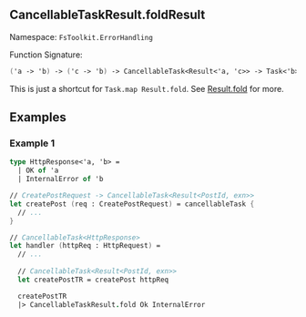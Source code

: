 ## CancellableTaskResult.foldResult

Namespace: `FsToolkit.ErrorHandling`

Function Signature:

```fsharp
('a -> 'b) -> ('c -> 'b) -> CancellableTask<Result<'a, 'c>> -> Task<'b>
```

This is just a shortcut for `Task.map Result.fold`. See [Result.fold](../result/fold.md) for more.

## Examples

### Example 1

```fsharp
type HttpResponse<'a, 'b> =
  | OK of 'a
  | InternalError of 'b

// CreatePostRequest -> CancellableTask<Result<PostId, exn>>
let createPost (req : CreatePostRequest) = cancellableTask {
  // ...
}

// CancellableTask<HttpResponse>
let handler (httpReq : HttpRequest) = 
  // ... 
  
  // CancellableTask<Result<PostId, exn>>
  let createPostTR = createPost httpReq

  createPostTR
  |> CancellableTaskResult.fold Ok InternalError
```
